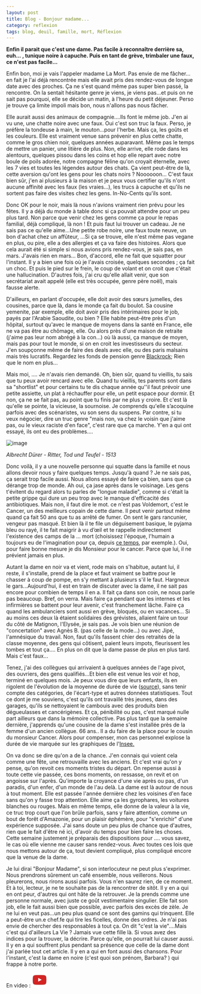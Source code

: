 ```yaml
---
layout: post
title: Blog - Bonjour madame...
category: reflexion
tags: blog, deuil, famille, mort, Réflexion
---
```

**Enfin il parait que c'est une dame. Pas facile à reconnaître derrière sa, euh... , tunique noire à capuche. Puis en tant de grève, trimbaler une faux, ce n'est pas facile...**

Enfin bon, moi je vais l'appeler madame La Mort. Pas envie de me fâcher... en fait je l'ai déjà rencontrée mais elle avait pris des rendez-vous de longue date avec des proches. Ça ne s'est quand même pas super bien passé, la rencontre. On la sentait hésitante genre je viens, je viens pas...et puis on ne sait pas pourquoi, elle se décide un matin, à l'heure du petit déjeuner. Perso je trouve ça limite impoli mais bon, nous n'allons pas nous fâcher. 

Elle aurait aussi des animaux de compagnie....Ils font le même job. J'en ai vu une, une chatte noire avec une faux. Oui c'est son truc la faux. Perso, je préfère la tondeuse à main, le mouton...pour l'herbe. Mais ça, les goûts et les couleurs. Elle est vraiment venue sans prévenir en plus cette chatte, comme le gros chien noir, quelques années auparavant. Même pas le temps de mettre un panier, une litière de plus. Non, elle arrive, elle rode dans les alentours, quelques pissou dans les coins et hop elle repart avec notre boule de poils adorée, notre compagne féline qu'on croyait éternelle, avec les 7 vies et toutes les légendes autour des chats. Ça vient peut-être de là, cette aversion qu'ont les gens pour les chats noirs ? Noooooon... C'est faux bien sûr, j'en ai plusieurs à la maison et je peux vous certifier qu'ils n'ont aucune affinité avec les faux (les vraies...), les trucs à capuche et qu'ils ne sortent pas faire des visites chez les gens. In-No-Cents qu'ils sont. 

Donc OK pour le noir, mais là nous n'avions vraiment rien prévu pour les fêtes. Il y a déjà du monde à table donc si ça pouvait attendre pour un peu plus tard. Non parce que venir chez les gens comme ça pour le repas familial, déjà compliqué, là non ! Et puis faut lui trouver un cadeau. Je ne sais pas ce qu'elle aime...Une petite robe noire, une faux toute neuve, un bon d'achat chez un affûteur, ...Si ça se trouve, elle n'est même pas vegane en plus, ou pire, elle a des allergies et ça va faire des histoires. Alors que cela aurait été si simple si nous avions pris rendez-vous, je sais pas, en mars. J'avais rien en mars... Bon, d'accord, elle ne fait que squatter pour l'instant. Il y a bien une fois où je l'avais croisée, quelques secondes ; ça fait un choc. Et puis le pied sur le frein, le coup de volant et on croit que c'était une hallucination. D'autres fois, j'ai cru qu'elle allait venir, que son secrétariat avait appelé (elle est très occupée, genre père noël), mais fausse alerte. 

D'ailleurs, en parlant d'occupée, elle doit avoir des sœurs jumelles, des cousines, parce que là, dans le monde ça fait du boulot. Sa cousine yemenite, par exemple, elle doit avoir pris des intérimaires pour le job, payés par l'Arabie Saoudite, ou bien ? Elle habite peut-être près d'un hôpital, surtout qu'avec le manque de moyens dans la santé en France, elle ne va pas être au chômage, elle. Ou alors près d'une maison de retraite (j'aime pas leur nom abrégé à la con...) où là aussi, ça manque de moyen, mais pas pour tout le monde, si on en croit les investisseurs du secteur. J'en soupçonne même de faire des deals avec elle, ou des paris malsains mais très lucratifs. Regardez les fonds de pension genre <a href="https://www.liberation.fr/checknews/2019/12/09/est-il-vrai-que-macron-a-rencontre-le-groupe-blackrock-specialise-dans-les-fonds-de-pension_1768116">Blackrock</a>; Rien que le nom en plus...

Mais moi, .... Je n'avais rien demandé. Oh, bien sûr, quand tu vieillis, tu sais que tu peux avoir rencard avec elle. Quand tu vieillis, tes parents sont dans sa "shortlist" et pour certains tu te dis chaque année qu''il faut prévoir une petite assiette, un plat à réchauffer pour elle, un petit espace pour dormir. Et non, ça ne se fait pas, au point que tu finis par ne plus y croire. Et c'est là qu'elle se pointe, la vicieuse, la sournoise. Je comprends qu'elle s’acoquine parfois avec des scénaristes, vu son sens du suspens. Par contre, si tu veux négocier, dire un truc genre "mais non, va chez le voisin que j'aime pas, ou le vieux raciste d'en face", c'est rare que ça marche. Y'en a qui ont essayé, ils ont eu des problèmes....

![image](https://upload.wikimedia.org/wikipedia/commons/8/8e/Duerer_-_Ritter%2C_Tod_und_Teufel_%28Der_Reuther%29.jpg)

*Albrecht Dürer - Ritter, Tod und Teufel - 1513*

Donc voilà, il y a une nouvelle personne qui squatte dans la famille et nous allons devoir nous y faire quelques temps. Jusqu'à quand ? Je ne sais pas, ça serait trop facile aussi. Nous allons essayé de faire ça bien, sans que ça dérange trop de monde. Ah oui, ça jase après dans le voisinage. Les gens t'évitent du regard alors tu parles de "longue maladie", comme si c'était la petite grippe qui dure un peu trop avec le manque d'efficacité des antibiotiques. Mais non, il faut dire le mot. ce n'est pas Voldemort, c'est le Cancer, un des meilleurs copain de cette dame. Il peut venir partout même quand ça fait 50 ans que tu as arrêté de fumer. On sent le gars rancunier, vengeur pas masqué. Et bien là il te file un déguisement basique, le pyjama bleu ou rayé, il te fait maigrir à vu d’œil et te rappelle indirectement l'existence des camps de la ... mort (choisissez l'époque, l'humain a toujours eu de l'imagination pour ça, depuis <a href="https://fr.wikipedia.org/wiki/Seconde_guerre_des_Boers#Les_camps_de_concentration">ce temps</a>, par exemple.). Oui, pour faire bonne mesure je dis Monsieur pour le cancer. Parce que lui, il ne prévient jamais en plus. 

Autant la dame en noir va et vient, rode mais on s'habitue, autant lui, il reste, il s'installe, prend de la place et faut vraiment se battre pour le chasser à coup de pompe, en s'y mettant à plusieurs s'il le faut. Hargneux le gars...Aujourd'hui, il est en train de discuter avec la dame, il ne sait pas encore pour combien de temps il en a. Il fait ça dans son coin, ne nous parle pas beaucoup. Bref, on verra. Mais faire ça pendant que les internes et les infirmières se battent pour leur avenir, c'est franchement lâche. Faire ça quand les ambulanciers sont aussi en grève, bloqués, ou en vacances... Si au moins ces deux là étaient solidaires des grévistes, allaient faire un tour du côté de Matignon, l'Elysée, je sais pas. Je vois bien une réunion de "concertation" avec Agnès B. (pas celle de la mode...) ou avec Jipé, l'amnésique du travail. Non, faut qu'ils fassent chier des retraités de la classe moyenne, des gens qui côtisent, paient leurs impots, fleurissent les tombes et tout ça.... En plus on dit que la dame passe de plus en plus tard. Mais c'est faux...

Tenez, j'ai des collègues qui arrivaient à quelques années de l'age pivot, des ouvriers, des gens qualifiés...Et bien elle est venue les voir et hop, terminé en quelques mois. Je peux vous dire que leurs enfants, ils en rigolent de l'évolution de la moyenne de durée de vie (<a href="https://www.insee.fr/fr/statistiques/3319895">source</a>), sans tenir compte des catégories, de l'écart-type et autres données statistiques. Tout ce dont je me souviens, c'est qu'ils ont travaillé très jeunes, dans des garages, qu'ils se nettoyaient le cambouis avec des produits bien dégueulasses et cancérigènes. Et ça, pénibilité ou pas, c'est marqué nulle part ailleurs que dans la mémoire collective. Pas plus tard que la semaine dernière, j'apprends qu'une cousine de la dame s'est installée près de la femme d'un ancien collègue. 66 ans.. Il a du faire de la place pour le cousin du monsieur Cancer. Alors pour compenser, mon cas personnel explose la durée de vie marquée sur les graphiques de l'<a href="https://www.insee.fr/fr/statistiques/3319895">Insee.</a>

On va donc se dire qu'on a de la chance. J'en connais qui voient cela comme une fête, une retrouvaille avec les anciens. Et c'est vrai qu'on y pense, qu'on revoit ces moments tristes du départ. On repense aussi à toute cette vie passée, ces bons moments, on ressasse, on revit et on angoisse sur l'après. Qu'importe la croyance d'une vie après ou pas, d'un paradis, d'un enfer, d'un monde de l'au delà. La dame est là autour de nous à tout moment. Elle est passée l'année dernière chez les voisines d'en face sans qu'on y fasse trop attention. Elle aime ça les gyrophares, les voitures blanches ou rouges. Mais en même temps, elle donne de la valeur à la vie, ce truc trop court que l'on brûle parfois, sans y faire attention, comme un bout de forêt d'Amazonie, pour un plaisir éphémère, pour "s'enrichir" d'une expérience supposée. J'ai sans doute un peu plus de chance que d'autres, rien que le fait d'être né ici, d'avoir du temps pour bien faire les choses. Cette semaine justement je préparais des dispositions pour .... vous savez, le cas où elle vienne me causer sans rendez-vous. Avec toutes ces lois que nous mettons autour de ça, tout devient compliqué, plus compliqué encore que la venue de la dame.

Je lui dirai "Bonjour Madame", si son interlocuteur ne peut plus s'exprimer. Nous prendrons sûrement un café ensemble, nous veillerons. Nous pleurerons, nous rirons aussi parfois. Vous n'en saurez rien, de ce moment. Et à toi, lecteur, je ne te souhaite pas de la rencontrer de sitôt. Il y en a qui en ont peur, d'autres qui ont hâte de la retrouver. Je la prends comme une personne normale, avec juste ce goût vestimentaire singulier. Elle fait son job, elle le fait aussi bien que possible, avec parfois des excès de zèle. Je ne lui en veut pas...un peu plus quand ce sont des gamins qui trinquent. Elle a peut-être un.e chef.fe qui tire les ficelles, donne des ordres. Je n'ai pas envie de chercher des responsables à tout ça. On dit "c'est la vie"....Mais c'est qui d'ailleurs La Vie ? Jamais vue cette fille là. Si vous avez des indices pour la trouver, la décrire. Parce qu'elle, on pourrait lui causer aussi. Il y en a qui souffrent plus pendant sa présence que celle de la dame dont j'ai parlée tout cet article. Il y en a qui en font aussi des chansons. Pour l'instant, c'est la dame en noire (c'est quoi son prénom, Barbara? ) qui frappe à notre porte.

En video : [![video](/images/youtube.png)](https://www.youtube.com/watch?v=cCV84dTevX0)


